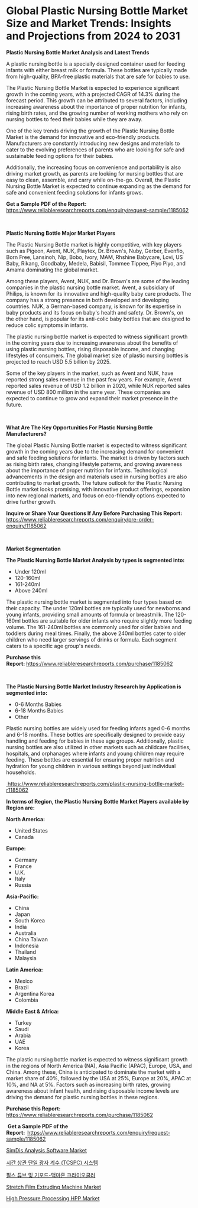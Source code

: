 <p><h1>Global Plastic Nursing Bottle Market Size and Market Trends: Insights and Projections from 2024 to 2031</h1></p><p><strong>Plastic Nursing Bottle Market Analysis and Latest Trends</strong></p>
<p><p>A plastic nursing bottle is a specially designed container used for feeding infants with either breast milk or formula. These bottles are typically made from high-quality, BPA-free plastic materials that are safe for babies to use.</p><p>The Plastic Nursing Bottle Market is expected to experience significant growth in the coming years, with a projected CAGR of 14.3% during the forecast period. This growth can be attributed to several factors, including increasing awareness about the importance of proper nutrition for infants, rising birth rates, and the growing number of working mothers who rely on nursing bottles to feed their babies while they are away.</p><p>One of the key trends driving the growth of the Plastic Nursing Bottle Market is the demand for innovative and eco-friendly products. Manufacturers are constantly introducing new designs and materials to cater to the evolving preferences of parents who are looking for safe and sustainable feeding options for their babies.</p><p>Additionally, the increasing focus on convenience and portability is also driving market growth, as parents are looking for nursing bottles that are easy to clean, assemble, and carry while on-the-go. Overall, the Plastic Nursing Bottle Market is expected to continue expanding as the demand for safe and convenient feeding solutions for infants grows.</p></p>
<p><strong>Get a Sample PDF of the Report:&nbsp;</strong> <a href="https://www.reliableresearchreports.com/enquiry/request-sample/1185062">https://www.reliableresearchreports.com/enquiry/request-sample/1185062</a></p>
<p>&nbsp;</p>
<p><strong>Plastic Nursing Bottle Major Market Players</strong></p>
<p><p>The Plastic Nursing Bottle market is highly competitive, with key players such as Pigeon, Avent, NUK, Playtex, Dr. Brown's, Nuby, Gerber, Evenflo, Born Free, Lansinoh, Nip, Bobo, Ivory, MAM, Rhshine Babycare, Lovi, US Baby, Rikang, Goodbaby, Medela, Babisil, Tommee Tippee, Piyo Piyo, and Amama dominating the global market.</p><p>Among these players, Avent, NUK, and Dr. Brown's are some of the leading companies in the plastic nursing bottle market. Avent, a subsidiary of Philips, is known for its innovative and high-quality baby care products. The company has a strong presence in both developed and developing countries. NUK, a German-based company, is known for its expertise in baby products and its focus on baby's health and safety. Dr. Brown's, on the other hand, is popular for its anti-colic baby bottles that are designed to reduce colic symptoms in infants.</p><p>The plastic nursing bottle market is expected to witness significant growth in the coming years due to increasing awareness about the benefits of using plastic nursing bottles, rising disposable income, and changing lifestyles of consumers. The global market size of plastic nursing bottles is projected to reach USD 5.5 billion by 2025.</p><p>Some of the key players in the market, such as Avent and NUK, have reported strong sales revenue in the past few years. For example, Avent reported sales revenue of USD 1.2 billion in 2020, while NUK reported sales revenue of USD 800 million in the same year. These companies are expected to continue to grow and expand their market presence in the future.</p></p>
<p>&nbsp;</p>
<p><strong>What Are The Key Opportunities For Plastic Nursing Bottle Manufacturers?</strong></p>
<p><p>The global Plastic Nursing Bottle market is expected to witness significant growth in the coming years due to the increasing demand for convenient and safe feeding solutions for infants. The market is driven by factors such as rising birth rates, changing lifestyle patterns, and growing awareness about the importance of proper nutrition for infants. Technological advancements in the design and materials used in nursing bottles are also contributing to market growth. The future outlook for the Plastic Nursing Bottle market looks promising, with innovative product offerings, expansion into new regional markets, and focus on eco-friendly options expected to drive further growth.</p></p>
<p><strong>Inquire or Share Your Questions If Any Before Purchasing This Report:</strong> <a href="https://www.reliableresearchreports.com/enquiry/pre-order-enquiry/1185062">https://www.reliableresearchreports.com/enquiry/pre-order-enquiry/1185062</a></p>
<p>&nbsp;</p>
<p><strong>Market Segmentation</strong></p>
<p><strong>The Plastic Nursing Bottle Market Analysis by types is segmented into:</strong></p>
<p><ul><li>Under 120ml</li><li>120-160ml</li><li>161-240ml</li><li>Above 240ml</li></ul></p>
<p><p>The plastic nursing bottle market is segmented into four types based on their capacity. The under 120ml bottles are typically used for newborns and young infants, providing small amounts of formula or breastmilk. The 120-160ml bottles are suitable for older infants who require slightly more feeding volume. The 161-240ml bottles are commonly used for older babies and toddlers during meal times. Finally, the above 240ml bottles cater to older children who need larger servings of drinks or formula. Each segment caters to a specific age group's needs.</p></p>
<p><strong>Purchase this Report:&nbsp;</strong><a href="https://www.reliableresearchreports.com/purchase/1185062">https://www.reliableresearchreports.com/purchase/1185062</a></p>
<p>&nbsp;</p>
<p><strong>The Plastic Nursing Bottle Market Industry Research by Application is segmented into:</strong></p>
<p><ul><li>0-6 Months Babies</li><li>6-18 Months Babies</li><li>Other</li></ul></p>
<p><p>Plastic nursing bottles are widely used for feeding infants aged 0-6 months and 6-18 months. These bottles are specifically designed to provide easy handling and feeding for babies in these age groups. Additionally, plastic nursing bottles are also utilized in other markets such as childcare facilities, hospitals, and orphanages where infants and young children may require feeding. These bottles are essential for ensuring proper nutrition and hydration for young children in various settings beyond just individual households.</p></p>
<p><a href="https://www.reliableresearchreports.com/plastic-nursing-bottle-market-r1185062">&nbsp;https://www.reliableresearchreports.com/plastic-nursing-bottle-market-r1185062</a></p>
<p><strong>In terms of Region, the Plastic Nursing Bottle Market Players available by Region are:</strong></p>
<p>
    <p> <strong> North America: </strong>
        <ul>
            <li>United States</li>
            <li>Canada</li>
        </ul>
        </p> 
    <p> <strong> Europe: </strong>
        <ul>
            <li>Germany</li>
            <li>France</li>
            <li>U.K.</li>
            <li>Italy</li>
            <li>Russia</li>
        </ul>
        </p> 
    <p> <strong> Asia-Pacific: </strong>
        <ul>
            <li>China</li>
            <li>Japan</li>
            <li>South Korea</li>
            <li>India</li>
            <li>Australia</li>
            <li>China Taiwan</li>
            <li>Indonesia</li>
            <li>Thailand</li>
            <li>Malaysia</li>
        </ul>
        </p> 
    <p> <strong> Latin America: </strong>
        <ul>
            <li>Mexico</li>
            <li>Brazil</li>
            <li>Argentina Korea</li>
            <li>Colombia</li>
        </ul>
        </p> 
    <p> <strong> Middle East & Africa: </strong>
        <ul>
            <li>Turkey</li>
            <li>Saudi</li>
            <li>Arabia</li>
            <li>UAE</li>
            <li>Korea</li>
        </ul>
    </p>
    </p>
<p><p>The plastic nursing bottle market is expected to witness significant growth in the regions of North America (NA), Asia Pacific (APAC), Europe, USA, and China. Among these, China is anticipated to dominate the market with a market share of 40%, followed by the USA at 25%, Europe at 20%, APAC at 10%, and NA at 5%. Factors such as increasing birth rates, growing awareness about infant health, and rising disposable income levels are driving the demand for plastic nursing bottles in these regions.</p></p>
<p><strong>Purchase this Report: </strong><a href="https://www.reliableresearchreports.com/purchase/1185062">https://www.reliableresearchreports.com/purchase/1185062</a></p>
<p>&nbsp;<strong>Get a Sample PDF of the Report:&nbsp;&nbsp;</strong><a href="https://www.reliableresearchreports.com/enquiry/request-sample/1185062">https://www.reliableresearchreports.com/enquiry/request-sample/1185062</a></p>
<p><strong></strong></p>
<p><p><a href="https://github.com/sofayahoo2023/Market-Research-Report-List-4/blob/main/simdis-analysis-software-market.md">SimDis Analysis Software Market</a></p><p><a href="https://github.com/Madalyell456456/Market-Research-Report-List-2/blob/main/1512926110692.md">시간 상관 단일 광자 계수 (TCSPC) 시스템</a></p><p><a href="https://github.com/garnett961902/Market-Research-Report-List-1/blob/main/4757267110693.md">펄스 튜브 및 기포드-맥마흔 크라이오쿨러</a></p><p><a href="https://github.com/nicholepatriciadoylenwnrjr0/Market-Research-Report-List-2/blob/main/stretch-film-extruding-machine-market.md">Stretch Film Extruding Machine Market</a></p><p><a href="https://issuu.com/reportprime-2/docs/high-pressure-processing-hpp-market_f2d28bae54b23a">High Pressure Processing HPP Market</a></p></p>